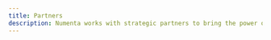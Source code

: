 ```yaml
---
title: Partners
description: Numenta works with strategic partners to bring the power of HTM to the market. While we focus on the science and the core technology, we select application partners who have deep domain knowledge and are able to add an application layer tuned to market needs.
---
```

